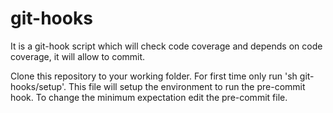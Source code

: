 # git-hooks
   It is a git-hook script which will check code coverage and depends on code coverage, it will allow to commit.

   Clone this repository to your working folder. For first time only run 'sh git-hooks/setup'. This file will setup the
environment to run the pre-commit hook. To change the minimum expectation edit the pre-commit file.
